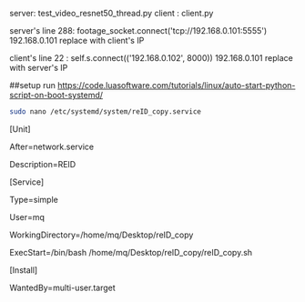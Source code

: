 server: test_video_resnet50_thread.py 
client : client.py 

server's line 288: footage_socket.connect('tcp://192.168.0.101:5555') 192.168.0.101 replace with client's IP

client's line 22  : self.s.connect(('192.168.0.102', 8000)) 192.168.0.101 replace with server's IP

##setup run
https://code.luasoftware.com/tutorials/linux/auto-start-python-script-on-boot-systemd/ 
```bash
sudo nano /etc/systemd/system/reID_copy.service
```

[Unit]

After=network.service

Description=REID


[Service]

Type=simple

User=mq

WorkingDirectory=/home/mq/Desktop/reID_copy

ExecStart=/bin/bash /home/mq/Desktop/reID_copy/reID_copy.sh



[Install]

WantedBy=multi-user.target




